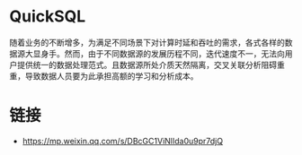 # QuickSQL

随着业务的不断增多，为满足不同场景下对计算时延和吞吐的需求，各式各样的数据源大显身手。然而，由于不同数据源的发展历程不同，迭代速度不一，无法向用户提供统一的数据处理范式。且数据源所处介质天然隔离，交叉关联分析阻碍重重，导致数据人员要为此承担高额的学习和分析成本。

# 链接

- https://mp.weixin.qq.com/s/DBcGC1ViNlIda0u9pr7djQ

